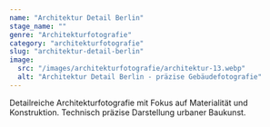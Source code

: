 ```yaml
---
name: "Architektur Detail Berlin"
stage_name: ""
genre: "Architekturfotografie"
category: "architekturfotografie"
slug: "architektur-detail-berlin"
image:
  src: "/images/architekturfotografie/architektur-13.webp"
  alt: "Architektur Detail Berlin - präzise Gebäudefotografie"
---
```


Detailreiche Architekturfotografie mit Fokus auf Materialität und Konstruktion. Technisch präzise Darstellung urbaner Baukunst.